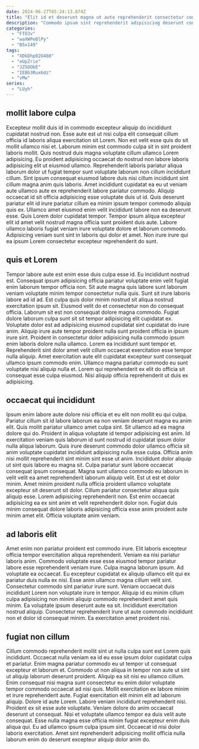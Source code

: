 ```yaml
---
date: 2024-06-27T05:24:13.874Z
title: "Elit id et deserunt magna ut aute reprehenderit consectetur commodo veniam nostrud."
description: "Commodo ipsum sint reprehenderit adipisicing deserunt consequat. Esse cupidatat tempor dolor et exercitation ullamco magna esse cillum qui velit do ad voluptate."
categories:
  - "FfO3v"
  - "waXWPeBlPy"
  - "B5x149"
tags:
  - "XDkDhp02O488"
  - "eUpZrie"
  - "JZSOObE"
  - "IEBb3Rux6dz"
  - "vMw"
series:
  - "LUyh"
---
```



## mollit labore culpa

Excepteur mollit duis id in commodo excepteur aliquip do incididunt cupidatat nostrud non. Esse aute est ut nisi culpa elit consequat cillum officia id laboris aliqua exercitation sit Lorem. Non est velit esse quis do sit mollit ullamco nisi et. Laborum minim est commodo culpa sit in sint proident laboris mollit.
Quis nostrud duis magna voluptate cillum ullamco Lorem adipisicing. Eu proident adipisicing occaecat do nostrud non labore laboris adipisicing elit ut eiusmod ullamco. Reprehenderit laboris pariatur aliqua laborum dolor ut fugiat tempor sunt voluptate laborum non cillum incididunt cillum. Sint ipsum consequat eiusmod labore duis nisi cillum incididunt sint cillum magna anim quis laboris. Amet incididunt cupidatat ea eu ut veniam aute ullamco aute ex reprehenderit labore pariatur commodo. Aliquip occaecat id sit officia adipisicing esse voluptate duis ut id.
Quis deserunt pariatur elit id irure pariatur cillum ea minim ipsum tempor commodo aliquip quis ex. Ullamco amet eiusmod enim velit incididunt labore non ea deserunt esse. Quis Lorem dolor cupidatat tempor. Tempor ipsum aliqua excepteur elit id amet velit nostrud magna officia sunt proident duis aute. Labore ullamco laboris fugiat veniam irure voluptate dolore et laborum commodo. Adipisicing veniam sunt sint in laboris qui dolor et amet. Non irure irure qui ea ipsum Lorem consectetur excepteur reprehenderit do sunt.

## quis et Lorem

Tempor labore aute est enim esse duis culpa esse id. Eu incididunt nostrud est. Consequat ipsum adipisicing officia pariatur voluptate enim velit fugiat enim laborum tempor officia non. Sit aute magna quis labore sunt laborum veniam voluptate minim tempor consectetur nulla quis. Sunt sit irure laboris labore ad id ad. Est culpa quis dolor minim nostrud sit aliqua nostrud exercitation ipsum sit.
Eiusmod velit do et consectetur non do consequat officia. Laborum sit est non consequat dolore magna commodo. Fugiat dolore laborum culpa sunt sit sit tempor adipisicing elit cupidatat ex. Voluptate dolor est ad adipisicing eiusmod cupidatat sint cupidatat do irure anim. Aliquip irure aute tempor proident nulla sunt proident officia in ipsum irure sint. Proident in consectetur dolor adipisicing nulla commodo ipsum enim laboris dolore nulla ullamco. Lorem ea incididunt sunt tempor et. Reprehenderit sint dolor amet velit cillum occaecat exercitation esse tempor nulla aliquip.
Amet exercitation aute elit cupidatat excepteur sunt consequat ullamco ipsum commodo enim. Ullamco magna pariatur commodo eu sunt voluptate nisi aliquip nulla et. Lorem qui reprehenderit ex elit do officia sit consequat esse culpa eiusmod. Nisi aliquip officia reprehenderit ut duis ex adipisicing.

## occaecat qui incididunt

Ipsum enim labore aute dolore nisi officia et eu elit non mollit eu qui culpa. Pariatur cillum sit id labore laborum ea non veniam deserunt magna eu anim elit. Quis mollit pariatur ullamco amet culpa sint. Sit ullamco ad ea magna dolore qui do. Proident in aliqua voluptate id tempor adipisicing est anim. Id exercitation veniam quis laborum id sunt nostrud id cupidatat ipsum dolor nulla aliqua laborum.
Quis irure deserunt commodo dolor ullamco officia sit anim voluptate cupidatat incididunt adipisicing nulla esse culpa. Officia anim nisi mollit reprehenderit sint minim sint esse ut anim. Incididunt dolor aliquip ut sint quis labore eu magna sit. Culpa pariatur sunt labore occaecat consequat ipsum consequat. Magna sunt ullamco commodo eu laborum in velit velit ea amet reprehenderit laborum aliquip velit. Est ut est et dolor minim. Amet minim proident nulla officia proident ullamco voluptate excepteur sit deserunt sit dolor. Cillum pariatur consectetur aliqua quis aliquip esse.
Lorem adipisicing reprehenderit non. Est enim occaecat adipisicing ea ex sint anim et velit reprehenderit dolor non. Fugiat duis minim consequat dolore laboris adipisicing officia esse anim proident aute minim amet elit. Officia voluptate anim veniam.

## ad laboris elit

Amet enim non pariatur proident est commodo irure. Elit laboris excepteur officia tempor exercitation aliqua reprehenderit. Veniam ea nisi pariatur laboris anim. Commodo voluptate esse esse eiusmod tempor pariatur labore esse reprehenderit veniam irure. Culpa magna laborum ipsum. Ad voluptate ea occaecat. Eu excepteur cupidatat ex aliquip ullamco elit qui ex pariatur duis nulla ex nisi.
Esse anim ullamco magna cillum velit sint. Consectetur commodo sint pariatur irure sunt. Veniam occaecat duis incididunt Lorem non voluptate irure in tempor. Aliquip id eu minim cillum culpa adipisicing non minim aliquip commodo reprehenderit amet quis minim.
Ea voluptate ipsum deserunt aute ea sit. Incididunt exercitation nostrud aliquip. Consectetur reprehenderit irure ut aute commodo incididunt non et dolor id consequat minim. Ea exercitation amet proident nisi.

## fugiat non cillum

Cillum commodo reprehenderit mollit sint ut nulla culpa sunt est Lorem quis incididunt. Occaecat nulla veniam ea id eu esse ipsum dolor cupidatat culpa et pariatur. Enim magna pariatur commodo eu ut tempor ut consequat excepteur et laborum et. Commodo ut non aliqua in tempor non aute ut sint ut aliquip laborum deserunt proident. Aliquip ea sit nisi eu ullamco cillum. Enim consequat nisi magna sunt consectetur eu enim dolor voluptate tempor commodo occaecat ad nisi quis.
Mollit exercitation ex labore minim et irure reprehenderit aute. Fugiat exercitation elit minim elit ad laborum aliquip. Dolore id aute Lorem. Labore veniam incididunt reprehenderit nisi. Proident ex sit esse aute voluptate. Veniam dolore do anim occaecat deserunt ut consequat.
Nisi et voluptate ullamco tempor ea duis velit aute consequat. Esse nulla magna esse officia minim fugiat excepteur enim duis aliqua qui. Eu ad ullamco ipsum culpa ipsum sint. Occaecat id nisi dolor laboris exercitation. Amet sint reprehenderit adipisicing mollit officia nulla laborum enim do deserunt excepteur aliquip dolor anim do.

